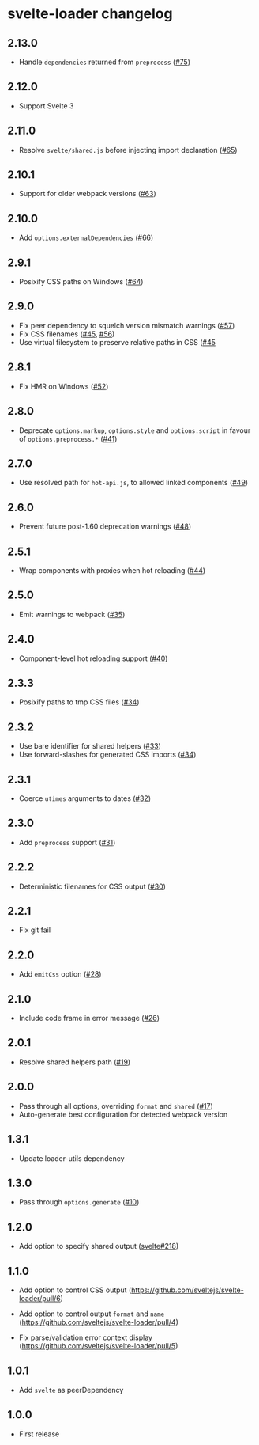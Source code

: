# svelte-loader changelog

## 2.13.0

* Handle `dependencies` returned from `preprocess` ([#75](https://github.com/sveltejs/svelte-loader/pull/75))

## 2.12.0

* Support Svelte 3

## 2.11.0

* Resolve `svelte/shared.js` before injecting import declaration ([#65](https://github.com/sveltejs/svelte-loader/issues/65))

## 2.10.1

* Support for older webpack versions ([#63](https://github.com/sveltejs/svelte-loader/issues/63))

## 2.10.0

* Add `options.externalDependencies` ([#66](https://github.com/sveltejs/svelte-loader/pull/66))

## 2.9.1

* Posixify CSS paths on Windows ([#64](https://github.com/sveltejs/svelte-loader/pull/64))

## 2.9.0

* Fix peer dependency to squelch version mismatch warnings ([#57](https://github.com/sveltejs/svelte-loader/pull/57))
* Fix CSS filenames ([#45](https://github.com/sveltejs/svelte-loader/issues/45), [#56](https://github.com/sveltejs/svelte-loader/issues/56))
* Use virtual filesystem to preserve relative paths in CSS ([#45](https://github.com/sveltejs/svelte-loader/issues/45)

## 2.8.1

* Fix HMR on Windows ([#52](https://github.com/sveltejs/svelte-loader/issues/52))

## 2.8.0

* Deprecate `options.markup`, `options.style` and `options.script` in favour of `options.preprocess.*` ([#41](https://github.com/sveltejs/svelte-loader/issues/41))

## 2.7.0

* Use resolved path for `hot-api.js`, to allowed linked components ([#49](https://github.com/sveltejs/svelte-loader/issues/49))

## 2.6.0

* Prevent future post-1.60 deprecation warnings ([#48](https://github.com/sveltejs/svelte-loader/pull/48))

## 2.5.1

* Wrap components with proxies when hot reloading ([#44](https://github.com/sveltejs/svelte-loader/pull/44))

## 2.5.0

* Emit warnings to webpack ([#35](https://github.com/sveltejs/svelte-loader/issues/35))

## 2.4.0

* Component-level hot reloading support ([#40](https://github.com/sveltejs/svelte-loader/pull/40))

## 2.3.3

* Posixify paths to tmp CSS files ([#34](https://github.com/sveltejs/svelte-loader/pull/36))

## 2.3.2

* Use bare identifier for shared helpers ([#33](https://github.com/sveltejs/svelte-loader/pull/33))
* Use forward-slashes for generated CSS imports ([#34](https://github.com/sveltejs/svelte-loader/pull/34))

## 2.3.1

* Coerce `utimes` arguments to dates ([#32](https://github.com/sveltejs/svelte-loader/pull/32))

## 2.3.0

* Add `preprocess` support ([#31](https://github.com/sveltejs/svelte-loader/pull/31))

## 2.2.2

* Deterministic filenames for CSS output ([#30](https://github.com/sveltejs/svelte-loader/pull/30))

## 2.2.1

* Fix git fail

## 2.2.0

* Add `emitCss` option ([#28](https://github.com/sveltejs/svelte-loader/pull/28))

## 2.1.0

* Include code frame in error message ([#26](https://github.com/sveltejs/svelte-loader/pull/26))

## 2.0.1

* Resolve shared helpers path ([#19](https://github.com/sveltejs/svelte-loader/issues/19))

## 2.0.0

* Pass through all options, overriding `format` and `shared` ([#17](https://github.com/sveltejs/svelte-loader/issues/17))
* Auto-generate best configuration for detected webpack version

## 1.3.1

* Update loader-utils dependency

## 1.3.0

* Pass through `options.generate` ([#10](https://github.com/sveltejs/svelte-loader/pull/10))

## 1.2.0

* Add option to specify shared output ([svelte#218](https://github.com/sveltejs/svelte/issues/218))

## 1.1.0

* Add option to control CSS output (https://github.com/sveltejs/svelte-loader/pull/6)
* Add option to control output `format` and `name` (https://github.com/sveltejs/svelte-loader/pull/4)

* Fix parse/validation error context display (https://github.com/sveltejs/svelte-loader/pull/5)

## 1.0.1

* Add `svelte` as peerDependency

## 1.0.0

* First release
